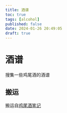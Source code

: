 ```yaml
---
title: 酒谱
toc: true
tags: [alcohol]
published: false
date: 2024-01-26 20:49:05
draft: true
---
```


# 酒谱

搜集一些鸡尾酒的酒谱

## 搬运

搬运自[鸡尾酒笔记](https://cocktailnotes.cn)
